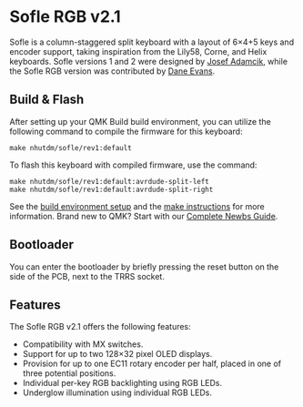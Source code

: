 # Sofle RGB v2.1

Sofle is a column-staggered split keyboard with a layout of 6×4+5 keys and encoder support, taking inspiration from the Lily58, Corne, and Helix keyboards. Sofle versions 1 and 2 were designed by [Josef Adamcik](https://josef-adamcik.cz), while the Sofle RGB version was contributed by [Dane Evans](https://github.com/DaneEvans).

## Build & Flash

After setting up your QMK Build build environment, you can utilize the following command to compile the firmware for this keyboard:

    make nhutdm/sofle/rev1:default

To flash this keyboard with compiled firmware, use the command:

    make nhutdm/sofle/rev1:default:avrdude-split-left
    make nhutdm/sofle/rev1:default:avrdude-split-right

See the [build environment setup](https://docs.qmk.fm/#/getting_started_build_tools) and the [make instructions](https://docs.qmk.fm/#/getting_started_make_guide) for more information. Brand new to QMK? Start with our [Complete Newbs Guide](https://docs.qmk.fm/#/newbs).

## Bootloader

You can enter the bootloader by briefly pressing the reset button on the side of the PCB, next to the TRRS socket.

## Features

The Sofle RGB v2.1 offers the following features:

- Compatibility with MX switches.
- Support for up to two 128×32 pixel OLED displays.
- Provision for up to one EC11 rotary encoder per half, placed in one of three potential positions.
- Individual per-key RGB backlighting using RGB LEDs.
- Underglow illumination using individual RGB LEDs.
